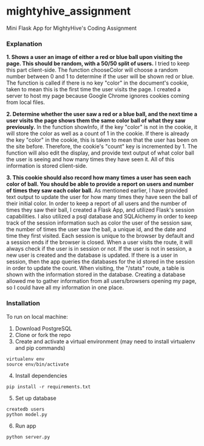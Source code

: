 # mightyhive_assignment
Mini Flask App for MightyHive's Coding Assignment

### Explanation
**1. Shows a user an image of either a red or blue ball upon visiting the page. This should be random, with a 50/50 split of users.**
I tried to keep this part client-side. The function chooseColor will choose a random number between 0 and 1 to determine if the user will be shown red or blue. The function is called if there is no key "color" in the document's cookie, taken to mean this is the first time the user visits the page. I created a server to host my page because Google Chrome ignores cookies coming from local files.

**2.  Determine whether the user saw a red or a blue ball, and the next time a user visits the page shows them the same color ball of what they saw previously.**
In the function showInfo, if the key "color" is not in the cookie, it will store the color as well as a count of 1 in the cookie. If there is already the key "color" in the cookie, this is taken to mean that the user has been on the site before. Therefore, the cookie's "count" key is incremented by 1. The function will also edit the display, and provide text output of what color ball the user is seeing and how many times they have seen it. All of this information is stored client-side.

**3.  This cookie should also record how many times a user has seen each color of ball. You should be able to provide a report on users and number of times they saw each color ball.**
As mentioned earlier, I have provided text output to update the user for how many times they have seen the ball of their initial color.
In order to keep a report of all users and the number of times they saw their ball, I created a Flask App, and utilized Flask's session capabilities. I also utilized a psql database and SQLAlchemy in order to keep track of the session information such as color the user of the session saw, the number of times the user saw the ball, a unique id, and the date and time they first visited. Each session is unique to the browser by default and a session ends if the browser is closed. When a user visits the route, it will always check if the user is in session or not. If the user is not in session, a new user is created and the database is updated. If there is a user in session, then the app queries the databases for the id stored in the session in order to update the count.
When visiting, the "/stats" route, a table is shown with the information stored in the database. Creating a database allowed me to gather information from all users/browsers opening my page, so I could have all my information in one place.

### Installation
To run on local machine:

1. Download PostgreSQL
2. Clone or fork the repo
3. Create and activate a virtual environment (may need to install virtualenv and pip commands)
```
virtualenv env
source env/bin/activate
```

4. Install dependencies
```
pip install -r requirements.txt
```

5. Set up database
```
createdb users
python model.py
```

6. Run app
```
python server.py
```
